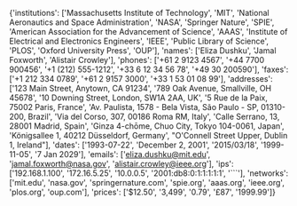 {'institutions': ['Massachusetts Institute of Technology', 'MIT', 'National Aeronautics and Space Administration', 'NASA', 'Springer Nature', 'SPIE', 'American Association for the Advancement of Science', 'AAAS', 'Institute of Electrical and Electronics Engineers', 'IEEE', 'Public Library of Science', 'PLOS', 'Oxford University Press', 'OUP'], 'names': ['Eliza Dushku', 'Jamal Foxworth', 'Alistair Crowley'], 'phones': ['+61 2 9123 4567', '+44 7700 900456', '+1 (212) 555-1212', '+33 6 12 34 56 78', '+49 30 200590'], 'faxes': ['+1 212 334 0789', '+61 2 9157 3000', '+33 1 53 01 08 99'], 'addresses': ['123 Main Street, Anytown, CA 91234', '789 Oak Avenue, Smallville, OH 45678', '10 Downing Street, London, SW1A 2AA, UK', '5 Rue de la Paix, 75002 Paris, France', 'Av. Paulista, 1578 - Bela Vista, São Paulo - SP, 01310-200, Brazil', 'Via del Corso, 307, 00186 Roma RM, Italy', 'Calle Serrano, 13, 28001 Madrid, Spain', 'Ginza 4-chōme, Chuo City, Tokyo 104-0061, Japan', 'Königsallee 1, 40212 Düsseldorf, Germany', "O'Connell Street Upper, Dublin 1, Ireland"], 'dates': ['1993-07-22', 'December 2, 2001', '2015/03/18', '1999-11-05', '7 Jan 2029'], 'emails': ['eliza.dushku@mit.edu', 'jamal.foxworth@nasa.gov', 'alistair.crowley@ieee.org'], 'ips': ['192.168.1.100', '172.16.5.25', '10.0.0.5', '2001:db8:0:1:1:1:1:1', '```'], 'networks': ['mit.edu', 'nasa.gov', 'springernature.com', 'spie.org', 'aaas.org', 'ieee.org', 'plos.org', 'oup.com'], 'prices': ['$12.50', '3,499', '0.79', '£87', '1999.99']}